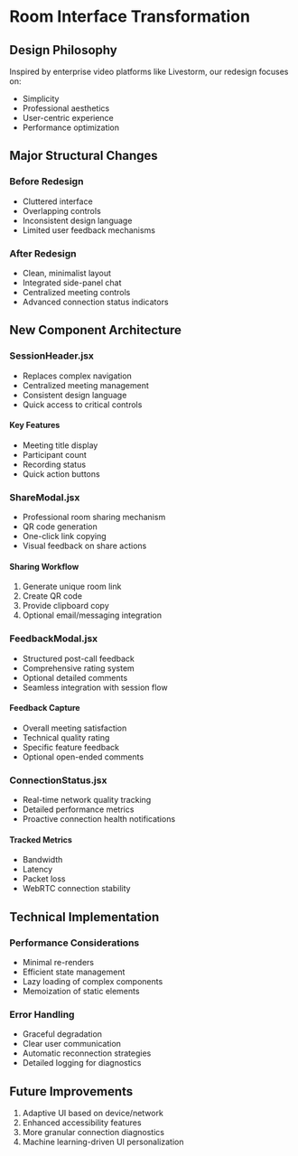 # Room Interface Transformation

## Design Philosophy
Inspired by enterprise video platforms like Livestorm, our redesign focuses on:
- Simplicity
- Professional aesthetics
- User-centric experience
- Performance optimization

## Major Structural Changes

### Before Redesign
- Cluttered interface
- Overlapping controls
- Inconsistent design language
- Limited user feedback mechanisms

### After Redesign
- Clean, minimalist layout
- Integrated side-panel chat
- Centralized meeting controls
- Advanced connection status indicators

## New Component Architecture

### SessionHeader.jsx
- Replaces complex navigation
- Centralized meeting management
- Consistent design language
- Quick access to critical controls

#### Key Features
- Meeting title display
- Participant count
- Recording status
- Quick action buttons

### ShareModal.jsx
- Professional room sharing mechanism
- QR code generation
- One-click link copying
- Visual feedback on share actions

#### Sharing Workflow
1. Generate unique room link
2. Create QR code
3. Provide clipboard copy
4. Optional email/messaging integration

### FeedbackModal.jsx
- Structured post-call feedback
- Comprehensive rating system
- Optional detailed comments
- Seamless integration with session flow

#### Feedback Capture
- Overall meeting satisfaction
- Technical quality rating
- Specific feature feedback
- Optional open-ended comments

### ConnectionStatus.jsx
- Real-time network quality tracking
- Detailed performance metrics
- Proactive connection health notifications

#### Tracked Metrics
- Bandwidth
- Latency
- Packet loss
- WebRTC connection stability

## Technical Implementation

### Performance Considerations
- Minimal re-renders
- Efficient state management
- Lazy loading of complex components
- Memoization of static elements

### Error Handling
- Graceful degradation
- Clear user communication
- Automatic reconnection strategies
- Detailed logging for diagnostics

## Future Improvements
1. Adaptive UI based on device/network
2. Enhanced accessibility features
3. More granular connection diagnostics
4. Machine learning-driven UI personalization